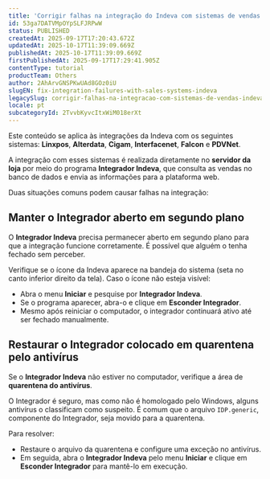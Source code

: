 ```yaml
---
title: 'Corrigir falhas na integração do Indeva com sistemas de vendas'
id: 53ga7DATVMpOYpSLFJRPwW
status: PUBLISHED
createdAt: 2025-09-17T17:20:43.672Z
updatedAt: 2025-10-17T11:39:09.669Z
publishedAt: 2025-10-17T11:39:09.669Z
firstPublishedAt: 2025-09-17T17:29:41.905Z
contentType: tutorial
productTeam: Others
author: 2AhArvGNSPKwUAd8GOz0iU
slugEN: fix-integration-failures-with-sales-systems-indeva
legacySlug: corrigir-falhas-na-integracao-com-sistemas-de-vendas-indeva
locale: pt
subcategoryId: 2TvvbKyvcItxWiM018erXt
---
```


Este conteúdo se aplica às integrações da Indeva com os seguintes sistemas: **Linxpos**, **Alterdata**, **Cigam**, **Interfacenet**, **Falcon** e **PDVNet**.

A integração com esses sistemas é realizada diretamente no **servidor da loja** por meio do programa **Integrador Indeva**, que consulta as vendas no banco de dados e envia as informações para a plataforma web.

Duas situações comuns podem causar falhas na integração:

## Manter o Integrador aberto em segundo plano

O **Integrador Indeva** precisa permanecer aberto em segundo plano para que a integração funcione corretamente. É possível que alguém o tenha fechado sem perceber.

Verifique se o ícone da Indeva aparece na bandeja do sistema (seta no canto inferior direito da tela). Caso o ícone não esteja visível:

- Abra o menu **Iniciar** e pesquise por **Integrador Indeva**.  
- Se o programa aparecer, abra-o e clique em **Esconder Integrador**.  
- Mesmo após reiniciar o computador, o integrador continuará ativo até ser fechado manualmente.

## Restaurar o Integrador colocado em quarentena pelo antivírus

Se o **Integrador Indeva** não estiver no computador, verifique a área de **quarentena do antivírus**.

O Integrador é seguro, mas como não é homologado pelo Windows, alguns antivírus o classificam como suspeito. É comum que o arquivo `IDP.generic`, componente do Integrador, seja movido para a quarentena.

Para resolver:

- Restaure o arquivo da quarentena e configure uma exceção no antivírus.  
- Em seguida, abra o **Integrador Indeva** pelo menu **Iniciar** e clique em **Esconder Integrador** para mantê-lo em execução.

